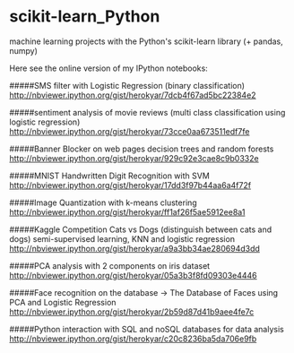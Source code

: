 # scikit-learn_Python
machine learning projects with the Python's scikit-learn library (+ pandas, numpy)

Here see the online version of my IPython notebooks:

#####SMS filter  with Logistic Regression (binary classification)
http://nbviewer.ipython.org/gist/herokyar/7dcb4f67ad5bc22384e2

#####sentiment analysis of movie reviews
(multi class classification using logistic regression)
http://nbviewer.ipython.org/gist/herokyar/73cce0aa673511edf7fe

#####Banner Blocker on web pages decision trees and random forests
http://nbviewer.ipython.org/gist/herokyar/929c92e3cae8c9b0332e

#####MNIST Handwritten Digit Recognition with SVM
http://nbviewer.ipython.org/gist/herokyar/17dd3f97b44aa6a4f72f

#####Image Quantization with k-means clustering 
http://nbviewer.ipython.org/gist/herokyar/ff1af26f5ae5912ee8a1

#####Kaggle Competition Cats vs Dogs (distinguish between cats and dogs)
semi-supervised learning, KNN and logistic regression
http://nbviewer.ipython.org/gist/herokyar/a9a3bb34ae280694d3dd

#####PCA analysis with 2 components on iris dataset
http://nbviewer.ipython.org/gist/herokyar/05a3b3f8fd09303e4446

#####Face recognition on the database -> The Database of Faces using PCA and Logistic Regression
http://nbviewer.ipython.org/gist/herokyar/2b59d87d41b9aee4fe7c

#####Python interaction with SQL and noSQL  databases for data analysis
http://nbviewer.ipython.org/gist/herokyar/c20c8236ba5da706e9fb
